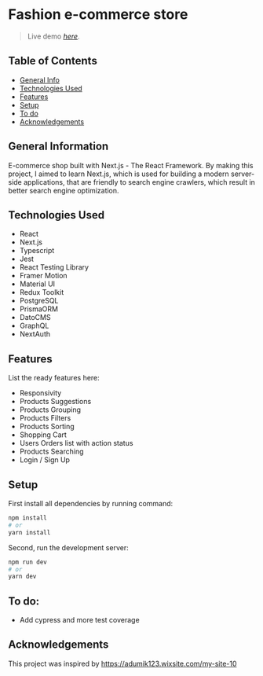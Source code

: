 # Fashion e-commerce store
> Live demo [_here_](e-commerce-seven-red.vercel.app). <!-- If you have the project hosted somewhere, include the link here. -->


## Table of Contents
* [General Info](#general-information)
* [Technologies Used](#technologies-used)
* [Features](#features)
* [Setup](#setup)
* [To do](#to-do)
* [Acknowledgements](#acknowledgements)
<!-- * [License](#license) -->


## General Information

E-commerce shop built with Next.js - The React Framework.
By making this project, I aimed to learn Next.js, which is used for 
building a modern server-side applications, that are friendly
to search engine crawlers, which result in better search engine optimization.
<!-- You don't have to answer all the questions - just the ones relevant to your project. -->


## Technologies Used
- React
- Next.js
- Typescript
- Jest
- React Testing Library
- Framer Motion
- Material UI
- Redux Toolkit
- PostgreSQL
- PrismaORM
- DatoCMS
- GraphQL
- NextAuth


## Features
List the ready features here:
- Responsivity
- Products Suggestions
- Products Grouping
- Products Filters
- Products Sorting
- Shopping Cart
- Users Orders list with action status 
- Products Searching
- Login / Sign Up


## Setup
First install all dependencies by running command:
```bash
npm install
# or
yarn install
```
Second, run the development server:

```bash
npm run dev
# or
yarn dev
```



## To do:
- Add cypress and more test coverage


## Acknowledgements
This project was inspired by https://adumik123.wixsite.com/my-site-10

